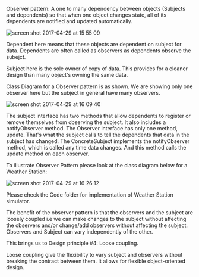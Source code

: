 Observer pattern: A one to many dependency between objects (Subjects and dependents) so that when one object changes state, all of its dependents are notified and updated automatically.

![screen shot 2017-04-29 at 15 55 09](https://cloud.githubusercontent.com/assets/17459420/25559663/4bec5c48-2cf4-11e7-89ff-ea62758018b1.png)

Dependent here means that these objects are dependent on subject for data. Dependents are often called as observers as dependents observe the subejct.

Subject here is the sole owner of copy of data. This provides for a cleaner design than many object's owning the same data.

Class Diagram for a Observer pattern is as shown. We are showing only one observer here but the subject in general have many observers.

![screen shot 2017-04-29 at 16 09 40](https://cloud.githubusercontent.com/assets/17459420/25559773/4ef41780-2cf6-11e7-87ff-c0e5ef6ac156.png)

The subject interface has two methods that allow dependents to register or remove themselves from observing the subject. It also includes a notifyObserver method.
The Observer interface has only one method, update. That's what the subject calls to tell the dependents that data in the subject has changed. The ConcreteSubject implements the notifyObserver method, which is called any time data changes. And this method calls the update method on each observer. 

To illustrate Observer Pattern please look at the class diagram below for a Weather Station:

![screen shot 2017-04-29 at 16 26 12](https://cloud.githubusercontent.com/assets/17459420/25559848/9e496d74-2cf8-11e7-8c79-1a344ace0892.png)

Please check the Code folder for implementation of Weather Station simulator.

The benefit of the observer pattern is that the observers and the subject are loosely coupled i.e we can make changes to the subject without affecting the observers and/or change/add observers without affecting the subject. Observers and Subject can vary independently of the other.

This brings us to 
Design principle #4: Loose coupling.

Loose coupling give the flexibility to vary subject and observers without breaking the contract between them. It allows for flexible object-oriented design.



